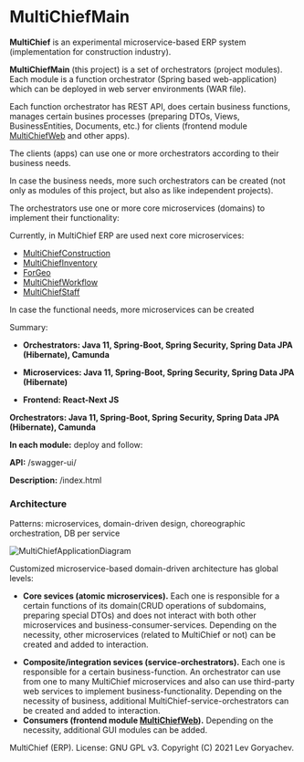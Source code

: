 # MultiChiefMain
<p><b>MultiChief</b> is an experimental microservice-based ERP system (implementation for construction industry).<p/>
<p><b>MultiChiefMain</b> (this project) is a set of orchestrators (project modules).
Each module is a function orchestrator (Spring based web-application) which can be deployed in web server environments (WAR file).</p>
<p>Each function orchestrator has REST API, does certain business functions, manages certain busines processes (preparing DTOs, Views, BusinessEntities, Documents, etc.)
for clients (frontend module <a href="https://github.com/LevGoryachev/MultiChiefWeb">MultiChiefWeb</a> and other apps).</p>

<p>The clients (apps) can use one or more orchestrators according to their business needs.</p>

<p>In case the business needs, more such orchestrators can be created
(not only as modules of this project, but also as like independent projects).
</p>

<p>The orchestrators use one or more core microservices (domains) to implement their functionality:</p>

<p>Currently, in MultiChief ERP are used next core microservices:</p>
<ul>
    <li><a href="https://github.com/LevGoryachev/MultiChiefConstruction">MultiChiefConstruction</a></li>
    <li><a href="https://github.com/LevGoryachev/MultiChiefInventory">MultiChiefInventory</a></li>
    <li><a href="https://github.com/LevGoryachev/ForGeo">ForGeo</a></li>
    <li><a href="https://github.com/LevGoryachev/MultiChiefWorkflow">MultiChiefWorkflow</a></li>
    <li><a href="https://github.com/LevGoryachev/MultiChiefStaff">MultiChiefStaff</a></li>
</ul>
<p>In case the functional needs, more microservices can be created</p>
<p>Summary:</p>
<ul>
    <li><p><b>Orchestrators: Java 11, Spring-Boot, Spring Security, Spring Data JPA (Hibernate), Camunda</b></p></li>
    <li><p><b>Microservices: Java 11, Spring-Boot, Spring Security, Spring Data JPA (Hibernate)</b></p></li>
    <li><p><b>Frontend: React-Next JS</b></p></li>
</ul>
<p><b>Orchestrators: Java 11, Spring-Boot, Spring Security, Spring Data JPA (Hibernate), Camunda</b></p>
<p><b>In each module:</b> deploy and follow:</p>
<p><b>API:</b> /swagger-ui/</p>
<p><b>Description:</b> /index.html</p>
<h3>Architecture</h3>
<p>Patterns: microservices, domain-driven design, choreographic orchestration, DB per service<p/>

![MultiChiefApplicationDiagram](https://user-images.githubusercontent.com/61917893/141860031-efe40b02-9a3b-4b94-aaef-622869eca3ab.jpg)

<p>Customized microservice-based domain-driven architecture has global levels:<p/>
<ul>
<li><b>Core sevices (atomic microservices).</b>
 Each one is responsible for a certain functions of its domain(CRUD operations of subdomains, preparing special DTOs)
 and does not interact with both other microservices and business-consumer-services. Depending on the necessity,
 other microservices (related to MultiChief or not) can be created and added to interaction.</li>
</ul>
<ul>
<li><b>Composite/integration sevices (service-orchestrators).</b> Each one is responsible for a certain business-function.
 An orchestrator can use from one to many MultiChief microservices and also can use third-party web services to implement business-functionality. Depending on the necessity of business,
 additional MultiChief-service-orchestrators can be created and added to interaction.</li>
<li><b>Consumers (frontend module <a href="https://github.com/LevGoryachev/MultiChiefWeb">MultiChiefWeb</a>).</b>
Depending on the necessity, additional GUI modules can be added.</li>
</ul>

<p>MultiChief (ERP). License: GNU GPL v3. Copyright (C) 2021 Lev Goryachev.</p>
